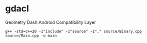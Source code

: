 # gdacl

Geometry Dash Android Compatibility Layer

```
g++ -std=c++20 -I"include" -I"source" -I"." source/Binary.cpp source/Main.cpp -o main
```
